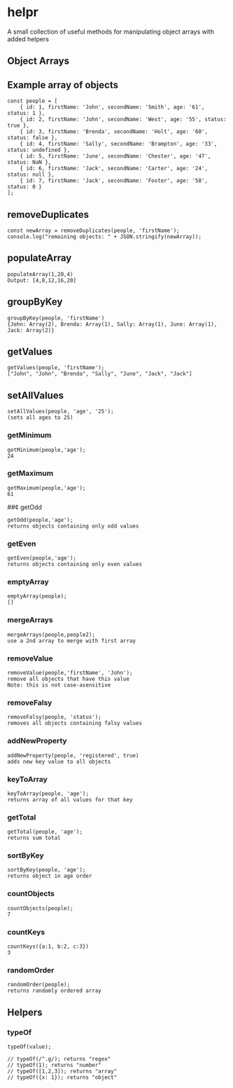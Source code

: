 # helpr

A small collection of useful methods for manipulating object arrays with added helpers

## Object Arrays

## Example array of objects
```
const people = [
    { id: 1, firstName: 'John', secondName: 'Smith', age: '61', status: 1 },
    { id: 2, firstName: 'John', secondName: 'West', age: '55', status: true },
    { id: 3, firstName: 'Brenda', secondName: 'Holt', age: '60', status: false },
    { id: 4, firstName: 'Sally', secondName: 'Brampton', age: '33', status: undefined },
    { id: 5, firstName: 'June', secondName: 'Chester', age: '47', status: NaN },
    { id: 6, firstName: 'Jack', secondName: 'Carter', age: '24', status: null },
    { id: 7, firstName: 'Jack', secondName: 'Foster', age: '58', status: 0 }
];
```

## removeDuplicates
```
const newArray = removeDuplicates(people, 'firstName');
console.log("remaining objects: " + JSON.stringify(newArray));
```

## populateArray
```
populateArray(1,20,4)
Output: [4,8,12,16,20]
```

## groupByKey
```
groupByKey(people, 'firstName')
{John: Array(2), Brenda: Array(1), Sally: Array(1), June: Array(1), Jack: Array(2)}
```

## getValues
```
getValues(people, 'firstName');
["John", "John", "Brenda", "Sally", "June", "Jack", "Jack"]
```

## setAllValues
```
setAllValues(people, 'age', '25');
(sets all ages to 25)
```

### getMinimum
```
getMinimum(people,'age');
24
```

### getMaximum
```
getMaximum(people,'age');
61
```

##¢ getOdd
```
getOdd(people,'age');
returns objects containing only odd values
```

### getEven
```
getEven(people,'age');
returns objects containing only even values
```

### emptyArray
```
emptyArray(people);
[]
```

### mergeArrays
```
mergeArrays(people,people2); 
use a 2nd array to merge with first array
```

### removeValue
```
removeValue(people,'firstName', 'John');
remove all objects that have this value
Note: this is not case-asensitive
```

### removeFalsy
```
removeFalsy(people, 'status');
removes all objects containing falsy values
```

### addNewProperty
```
addNewProperty(people, 'registered', true)
adds new key value to all objects
```

### keyToArray
```
keyToArray(people, 'age');
returns array of all values for that key
```

### getTotal
```
getTotal(people, 'age');
returns sum total
```

### sortByKey
```
sortByKey(people, 'age');
returns object in age order
```

### countObjects
```
countObjects(people);
7
```

### countKeys
```
countKeys({a:1, b:2, c:3})
3
```

### randomOrder
```
randomOrder(people);
returns randomly ordered array
```

## Helpers

### typeOf
```
typeOf(value);

// typeOf(/^.g/); returns "regex"
// typeOf(1); returns "number"
// typeOf([1,2,3]); returns "array"
// typeOf({x: 1}); returns "object"
```



